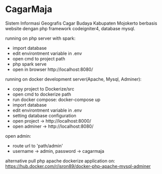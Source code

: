 # CagarMaja

Sistem Informasi Geografis Cagar Budaya Kabupaten Mojokerto berbasis website dengan php framework codeigniter4, database mysql.

running on php server with spark:
- import database
- edit environtment variable in .env
- open cmd to project path
- php spark serve
- open in browser http://localhost:8080/

running on docker development server(Apache, Mysql, Adminer):
- copy project to Dockerize/src
- open cmd to dockerize path
- run docker compose: docker-compose up
- import database
- edit environtment variable in .env
- setting database configuration
- open project -> http://localhost:8000/
- open adminer -> http://localhost:8080/

open admin:
- route url to 'path/admin'
- username -> admin, password -> cagarmaja

alternative pull php apache dockerize application on:
https://hub.docker.com/r/isron89/docker-php-apache-mysql-adminer
